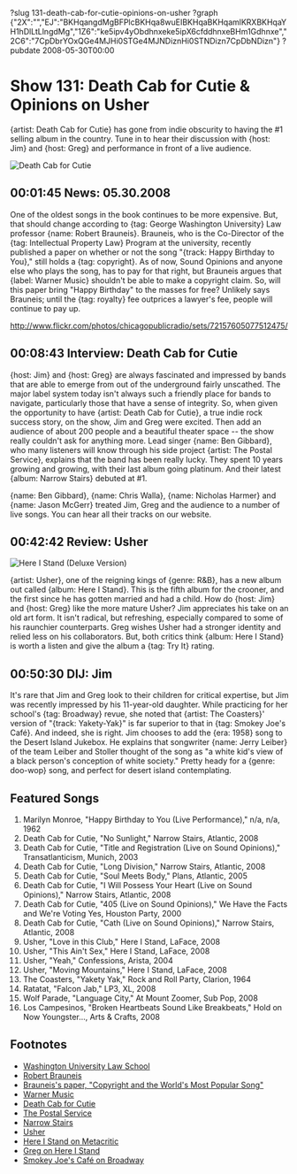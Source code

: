 ?slug 131-death-cab-for-cutie-opinions-on-usher
?graph {"2X":"","EJ":"BKHqangdMgBFPlcBKHqa8wuEIBKHqaBKHqamlKRXBKHqaYH1hDlLtLlngdMg","1Z6":"ke5ipv4yObdhnxeke5ipX6cfddhnxeBHm1Gdhnxe","2C6":"7CpDbrYOxQGe4MJHi0STGe4MJNDiznHi0STNDizn7CpDbNDizn"}
?pubdate 2008-05-30T00:00

# Show 131: Death Cab for Cutie & Opinions on Usher
{artist: Death Cab for Cutie} has gone from indie obscurity to having the #1 selling album in the country. Tune in to hear their discussion with {host: Jim} and {host: Greg} and performance in front of a live audience.

![Death Cab for Cutie](http://static.soundopinions.org/images/2008/deathcab.jpg)

## 00:01:45 News: 05.30.2008
One of the oldest songs in the book continues to be more expensive. But, that should change according to {tag: George Washington University} Law professor {name: Robert Brauneis}. Brauneis, who is the Co-Director of the {tag: Intellectual Property Law} Program at the university, recently published a paper on whether or not the song "{track: Happy Birthday to You}," still holds a {tag: copyright}. As of now, Sound Opinions and anyone else who plays the song, has to pay for that right, but Brauneis argues that {label: Warner Music} shouldn't be able to make a copyright claim. So, will this paper bring "Happy Birthday" to the masses for free? Unlikely says Brauneis; until the {tag: royalty} fee outprices a lawyer's fee, people will continue to pay up.

http://www.flickr.com/photos/chicagopublicradio/sets/72157605077512475/

## 00:08:43 Interview: Death Cab for Cutie
{host: Jim} and {host: Greg} are always fascinated and impressed by bands that are able to emerge from out of the underground fairly unscathed. The major label system today isn't always such a friendly place for bands to navigate, particularly those that have a sense of integrity. So, when given the opportunity to have {artist: Death Cab for Cutie}, a true indie rock success story, on the show, Jim and Greg were excited. Then add an audience of about 200 people and a beautiful theater space -- the show really couldn't ask for anything more. Lead singer {name: Ben Gibbard}, who many listeners will know through his side project {artist: The Postal Service}, explains that the band has been really lucky. They spent 10 years growing and growing, with their last album going platinum. And their latest {album: Narrow Stairs} debuted at #1.

{name: Ben Gibbard}, {name: Chris Walla}, {name: Nicholas Harmer} and {name: Jason McGerr} treated Jim, Greg and the audience to a number of live songs. You can hear all their tracks on our website.

## 00:42:42 Review: Usher
![Here I Stand (Deluxe Version)](http://is5.mzstatic.com/image/thumb/Music3/v4/3f/97/c7/3f97c7b8-3b53-fb28-42de-b7381843baf0/source/600x600bb.jpg "15885/923707041")

{artist: Usher}, one of the reigning kings of {genre: R&B}, has a new album out called {album: Here I Stand}. This is the fifth album for the crooner, and the first since he has gotten married and had a child. How do {host: Jim} and {host: Greg} like the more mature Usher? Jim appreciates his take on an old art form. It isn't radical, but refreshing, especially compared to some of his raunchier counterparts. Greg wishes Usher had a stronger identity and relied less on his collaborators. But, both critics think {album: Here I Stand} is worth a listen and give the album a {tag: Try It} rating.

## 00:50:30 DIJ: Jim
It's rare that Jim and Greg look to their children for critical expertise, but Jim was recently impressed by his 11-year-old daughter. While practicing for her school's {tag: Broadway} revue, she noted that {artist: The Coasters}' version of "{track: Yakety-Yak}" is far superior to that in {tag: Smokey Joe's Café}. And indeed, she is right. Jim chooses to add the {era: 1958} song to the Desert Island Jukebox. He explains that songwriter {name: Jerry Leiber} of the team Leiber and Stoller thought of the song as "a white kid's view of a black person's conception of white society." Pretty heady for a {genre: doo-wop} song, and perfect for desert island contemplating.

## Featured Songs
1. Marilyn Monroe, "Happy Birthday to You (Live Performance)," n/a, n/a, 1962
2. Death Cab for Cutie, "No Sunlight," Narrow Stairs, Atlantic, 2008
3. Death Cab for Cutie, "Title and Registration (Live on Sound Opinions)," Transatlanticism, Munich, 2003 
4. Death Cab for Cutie, "Long Division," Narrow Stairs, Atlantic, 2008
5. Death Cab for Cutie, "Soul Meets Body," Plans,  Atlantic, 2005
6. Death Cab for Cutie, "I Will Possess Your Heart (Live on Sound Opinions)," Narrow Stairs, Atlantic, 2008
7. Death Cab for Cutie, "405 (Live on Sound Opinions)," We Have the Facts and We're Voting Yes, Houston Party, 2000
8. Death Cab for Cutie, "Cath (Live on Sound Opinions)," Narrow Stairs, Atlantic, 2008
9. Usher, "Love in this Club," Here I Stand, LaFace, 2008
10. Usher, "This Ain't Sex," Here I Stand, LaFace, 2008
11. Usher, "Yeah," Confessions, Arista, 2004
12. Usher, "Moving Mountains," Here I Stand, LaFace, 2008
13. The Coasters, "Yakety Yak," Rock and Roll Party, Clarion, 1964
14. Ratatat, "Falcon Jab," LP3, XL, 2008
15. Wolf Parade, "Language City," At Mount Zoomer, Sub Pop, 2008
16. Los Campesinos, "Broken Heartbeats Sound Like Breakbeats," Hold on Now Youngster..., Arts & Crafts, 2008

## Footnotes
- [Washington University Law School](http://www.law.gwu.edu/)
- [Robert Brauneis](http://www.law.gwu.edu/Faculty/profile.aspx?id=1741)
- [Brauneis's paper, "Copyright and the World's Most Popular Song"](http://papers.ssrn.com/sol3/papers.cfm?abstract_id=1111624)
- [Warner Music](http://www.warnerchappell.com/wcm_2/home2.jsp)
- [Death Cab for Cutie](http://www.deathcabforcutie.com/)
- [The Postal Service](http://www.postalservicemusic.net/)
- [Narrow Stairs](http://www.amazon.com/Narrow-Stairs-Death-Cab-Cutie/dp/B0017I1RH4)
- [Usher](http://www.usherworld.com/)
- [Here I Stand on Metacritic](http://www.metacritic.com/music/artists/usher/hereistand?q=usher)
- [Greg on Here I Stand](http://articles.chicagotribune.com/2008-06-01/news/0805300394_1_crunk-usher-raymond-club-ready)
- [Smokey Joe's Café on Broadway](http://broadwaymusicalhome.com/shows/smokey.htm)
